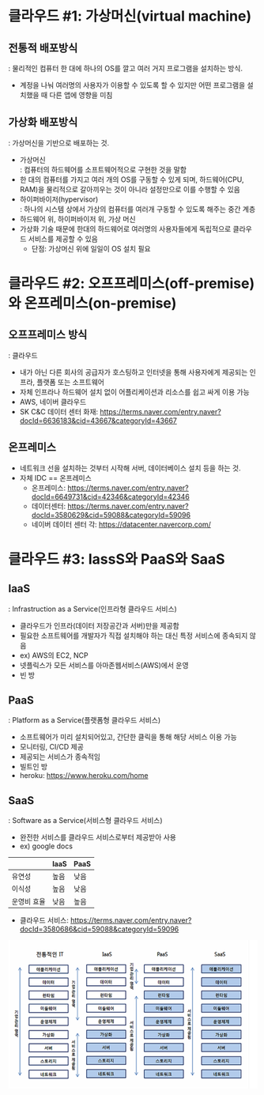 # 클라우드 #1: 가상머신(virtual machine)
## 전통적 배포방식<br>
: 물리적인 컴퓨터 한 대에 하나의 OS를 깔고 여러 거지 프로그램을 설치하는 방식. 
* 계정을 나눠 여러명의 사용자가 이용할 수 있도록 할 수 있지만 어떤 프로그램을 설치했을 때 다른 앱에 영향을 미침
## 가상화 배포방식<br>
: 가상머신을 기반으로 배포하는 것.
* 가상머신<br>
: 컴퓨터의 하드웨어를 소프트웨어적으로 구현한 것을 말함
* 한 대의 컴퓨터를 가지고 여러 개의 OS를 구동할 수 있게 되며, 하드웨어(CPU, RAM)을 물리적으로 갈아끼우는 것이 아니라 설정만으로 이를 수행할 수 있음
* 하이퍼바이저(hypervisor)<br>
: 하나의 시스템 상에서 가상의 컴퓨터를 여러개 구동할 수 있도록 해주는 중간 계층
* 하드웨어 위, 하이퍼바이저 위, 가상 머신
* 가상화 기술 때문에 한대의 하드웨어로 여러명의 사용자들에게 독립적으로 클라우드 서비스를 제공할 수 있음
    * 단점: 가상머신 위에 일일이 OS 설치 필요
# 클라우드 #2: 오프프레미스(off-premise)와 온프레미스(on-premise)
## 오프프레미스 방식
: 클라우드
* 내가 아닌 다른 회사의 공급자가 호스팅하고 인터넷을 통해 사용자에게 제공되는 인프라, 플랫폼 또는 소프트웨어
* 자체 인프라나 하드웨어 설치 없이 어플리케이션과 리소스를 쉽고 싸게 이용 가능
* AWS, 네이버 클라우드
* SK C&C 데이터 센터 화재: https://terms.naver.com/entry.naver?docId=6636183&cid=43667&categoryId=43667
## 온프레미스
* 네트워크 선을 설치하는 것부터 시작해 서버, 데이터베이스 설치 등을 하는 것.
* 자체 IDC == 온프레미스
    * 온프레미스: https://terms.naver.com/entry.naver?docId=6649731&cid=42346&categoryId=42346
    * 데이터센터: https://terms.naver.com/entry.naver?docId=3580629&cid=59088&categoryId=59096
    * 네이버 데이터 센터 각: https://datacenter.navercorp.com/
# 클라우드 #3: IassS와 PaaS와 SaaS
## IaaS
: Infrastruction as a Service(인프라형 클라우드 서비스)
* 클라우드가 인프라(데이터 저장공간과 서버)만을 제공함
* 필요한 소프트웨어를 개발자가 직접 설치해야 하는 대신 특정 서비스에 종속되지 않음
* ex) AWS의 EC2, NCP
* 넷플릭스가 모든 서비스를 아마존웹서비스(AWS)에서 운영
* 빈 방
## PaaS
: Platform as a Service(플랫폼형 클라우드 서비스)
* 소프트웨어가 미리 설치되어있고, 간단한 클릭을 통해 해당 서비스 이용 가능
* 모니터링, CI/CD 제공
* 제공되는 서비스가 종속적임
* 빌트인 방
* heroku: https://www.heroku.com/home
## SaaS
: Software as a Service(서비스형 클라우드 서비스)
* 완전한 서비스를 클라우드 서비스로부터 제공받아 사용
* ex) google docs

||IaaS|PaaS|
|---|---|---|
|유연성|높음|낮음|
|이식성|높음|낮음|
|운영비 효율|낮음|높음|

* 클라우드 서비스: https://terms.naver.com/entry.naver?docId=3580686&cid=59088&categoryId=59096

<img src="cloud.png" width="600" height="300">